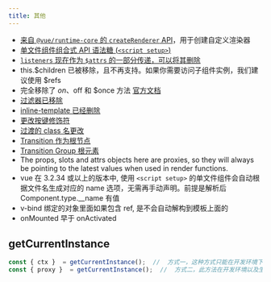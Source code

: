 ```yaml
---
title: 其他
---
```


- [来自 `@vue/runtime-core` 的 `createRenderer` API](https://github.com/vuejs/vue-next/tree/master/packages/runtime-core)，用于创建自定义渲染器
- [单文件组件组合式 API 语法糖 (`<script setup>`)](https://v3.cn.vuejs.org/api/sfc-script-setup.html)
- [`listeners` 现在作为 `$attrs` 的一部分传递，可以将其删除](https://v3.cn.vuejs.org/guide/migration/listeners-removed.html#%E6%A6%82%E8%A7%88)
- this.$children 已被移除，且不再支持。如果你需要访问子组件实例，我们建议使用 $refs
- 完全移除了 $on、$off 和 $once 方法 [官方文档](https://v3.cn.vuejs.org/guide/migration/events-api.html#_2-x-%E8%AF%AD%E6%B3%95)
- [过滤器已移除](https://v3.cn.vuejs.org/guide/migration/filters.html#_2-x-%E8%AF%AD%E6%B3%95)
- [inline-template 已经删除](https://v3.cn.vuejs.org/guide/migration/inline-template-attribute.html#_2-x-%E8%AF%AD%E6%B3%95)
- [更改按键修饰符](https://v3.cn.vuejs.org/guide/migration/keycode-modifiers.html#%E6%A6%82%E8%A7%88)
- [过渡的 class 名更改](https://v3.cn.vuejs.org/guide/migration/transition.html#%E6%A6%82%E8%A7%88)
- [Transition 作为根节点](https://v3.cn.vuejs.org/guide/migration/transition-as-root.html)
- [Transition Group 根元素](https://v3.cn.vuejs.org/guide/migration/transition-group.html#%E6%A6%82%E8%A7%88)
- The props, slots and attrs objects here are proxies, so they will always be pointing to the latest values when used in render functions.
- vue 在 3.2.34 或以上的版本中, 使用 `<script setup>` 的单文件组件会自动根据文件名生成对应的 name 选项，无需再手动声明。前提是解析后 Component.type.__name 有值
- v-bind 绑定的对象里面如果包含 ref, 是不会自动解构到模板上面的
- onMounted 早于 onActivated

## getCurrentInstance

```js
const { ctx }  = getCurrentInstance();  //  方式一，这种方式只能在开发环境下使用，生产环境下的ctx将访问不到
const { proxy }  = getCurrentInstance();  //  方式二，此方法在开发环境以及生产环境下都能放到组件上下文对象（推荐
```
